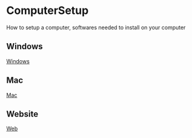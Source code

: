 # ComputerSetup
How to setup a computer, softwares needed to install on your computer

## Windows
[Windows](win.md)

## Mac
[Mac](mac.md)

## Website
[Web](web.md)